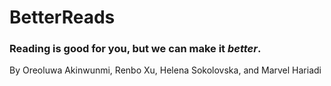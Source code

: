 # BetterReads
### Reading is good for you, but we can make it *better*.
By Oreoluwa Akinwunmi, Renbo Xu, Helena Sokolovska, and Marvel Hariadi
